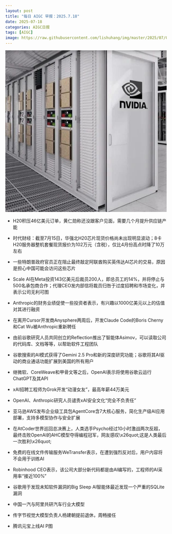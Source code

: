 ```yaml
---
layout: post
title: "每日 AIGC 早报：2025.7.18"
date: 2025-07-18
categories: AIGC日报
tags: [AIGC]
image: https://raw.githubusercontent.com/lishuhang/img/master/2025/07/0718-d.jpg
---
```


![封面图](https://raw.githubusercontent.com/lishuhang/img/master/2025/07/0718-d.jpg)

  - H20积压46亿美元订单，黄仁勋称还没跟客户见面，需要几个月提升供应链产能

  - 时代财经：截至7月15日，华强北H20芯片现货价格尚未出现明显波动；8卡H20服务器整机套餐现货报价为102万元（含税），仅比4月份高点时降了10万左右

  - 一些特朗普政府官员正在阻止最终敲定阿联酋购买英伟达AI芯片的交易，原因是担心中国可能会访问这些芯片

  - Scale AI在Meta投资143亿美元后裁员200人，即总员工的14%，并将停止与500名承包商合作；代理CEO发内部信将裁员归咎于过度招聘和市场变化，并表示公司无利可图

  - Anthropic的财务业绩促使一些投资者表示，有兴趣以1000亿美元以上的估值对其进行融资

  - 在离开Cursor开发商Anysphere两周后，开发Claude Code的Boris Cherny和Cat Wu被Anthropic重新聘任

  - 由前谷歌研究人员共同创立的Reflection推出了智能体Asimov，可以读取公司的代码库、文档等等，以帮助软件工程团队

  - 谷歌搜索的AI模式获得了Gemini 2.5 Pro和新的深度研究功能；谷歌将其AI驱动的商业通话功能扩展到美国的所有用户

  - 继微软、CoreWeave和甲骨文等之后，OpenAI表示将使用谷歌云运行ChatGPT及其API

  - xAI招聘工程师为Grok开发“动漫女友”，最高年薪44万美元

  - OpenAI、Anthropic研究人员谴责xAI安全文化“完全不负责任”

  - 亚马逊AWS发布企业级工具包AgentCore含7大核心服务，简化生产级AI应用部署，支持多模型协作与安全扩展

  - 在AtCoder世界巡回总决赛上，人类选手Psycho经过10小时激战两次反超，最终击败OpenAI的AHC模型夺得编程冠军，网友感叹\x26quot;这是人类最后一次胜利\x26quot;

  - 免费的在线文件传输服务WeTransfer表示，在遭到强烈反对后，用户内容将不会用于训练AI

  - Robinhood CEO表示，该公司大部分新代码都是由AI编写的，工程师的AI采用率“接近100%”

  - 谷歌用于发现未知软件漏洞的Big Sleep AI智能体最近发现一个严重的SQLite漏洞

  - 中国一汽与阿里共研汽车行业大模型

  - 传字节视觉大模型负责人杨建朝提前退休，周畅接任

  - 腾讯元宝上线AI P图